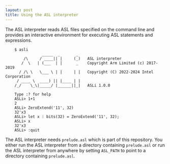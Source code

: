 ```yaml
---
layout: post
title: Using the ASL interpreter
---
```


The ASL interpreter reads ASL files specified on the command line and
provides an interactive environment for executing ASL
statements and expressions.

```
    $ asli
                _____  _       _
        /\     / ____|| |     (_)   ASL interpreter
       /  \   | (___  | |      _    Copyright Arm Limited (c) 2017-2019
      / /\ \   \___ \ | |     | |   Copyright (C) 2022-2024 Intel Corporation
     / ____ \  ____) || |____ | |
    /_/    \_\|_____/ |______||_|   ASLi 1.0.0

    Type :? for help
    ASLi> 1+1
    2
    ASLi> ZeroExtend('11', 32)
    32'x3
    ASLi> let x : bits(32) = ZeroExtend('11', 32);
    ASLi> x
    32'x3
    ASLi> :quit
```

The ASL interpreter needs `prelude.asl` which is part of this repository. You
either run the ASL interpreter from a directory containing `prelude.asl` or run
the ASL interpreter from anywhere by setting `ASL_PATH` to point to a
directory containing `prelude.asl`.

